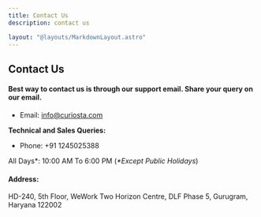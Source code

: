 ```yaml
---
title: Contact Us
description: contact us

layout: "@layouts/MarkdownLayout.astro"
---
```


## Contact Us

#### Best way to contact us is through our support email. Share your query on our email.

- Email: info@curiosta.com

**Technical and Sales Queries:**

- Phone: +91 1245025388

All Days\*: 10:00 AM To 6:00 PM
(_\*Except Public Holidays_)

#### Address:

HD-240, 5th Floor, WeWork Two Horizon Centre, DLF Phase 5, Gurugram, Haryana 122002
